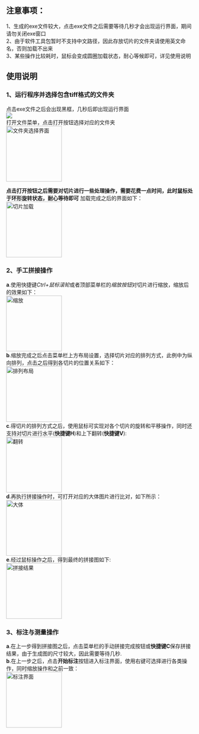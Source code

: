 ## 注意事项：
1、生成的exe文件较大，点击exe文件之后需要等待几秒才会出现运行界面，期间请勿关闭exe窗口  
2、由于软件工具包暂时不支持中文路径，因此存放切片的文件夹请使用英文命名，否则加载不出来  
3、某些操作比较耗时，鼠标会变成圆圈加载状态，耐心等候即可，详见使用说明  

## 使用说明
### 1、运行程序并选择包含tiff格式的文件夹
点击exe文件之后会出现黑框，几秒后即出现运行界面  
![](https://github.com/lpw007/ManualStitcher/tree/master/imgs/initial.jpg)  
打开文件菜单，点击打开按钮选择对应的文件夹  
<img src="https://github.com/lpw007/ManualStitcher/tree/master/imgs/openFile.jpg" width="150" height="150" alt="文件夹选择界面"/>  

**点击打开按钮之后需要对切片进行一些处理操作，需要花费一点时间，此时鼠标处于环形旋转状态，耐心等待即可**
加载完成之后的界面如下：  
<img src="https://github.com/lpw007/ManualStitcher/tree/master/imgs/loadFile.jpg" width="150" height="150" alt="切片加载"/>  
### 2、手工拼接操作
**a**.使用快捷键*Ctrl+鼠标滚轮*或者顶部菜单栏的*缩放按钮*对切片进行缩放，缩放后的效果如下：  
<img src="https://github.com/lpw007/ManualStitcher/tree/master/imgs/zoomIn.jpg" width="150" height="150" alt="缩放"/>  
**b**.缩放完成之后点击菜单栏上方布局设置，选择切片对应的排列方式，此例中为纵向排列，点击之后得到各切片的位置关系如下：  
<img src="https://github.com/lpw007/ManualStitcher/tree/master/imgs/layout.jpg" width="150" height="150" alt="排列布局"/>  
**c**.得切片的排列方式之后，使用鼠标可实现对各个切片的旋转和平移操作，同时还支持对切片进行水平(**快捷键H**)和上下翻转(**快捷键V**):  
<img src="https://github.com/lpw007/ManualStitcher/tree/master/imgs/flip.jpg" width="150" height="150" alt="翻转"/>  
**d**.再执行拼接操作时，可打开对应的大体图片进行比对，如下所示：  
<img src="https://github.com/lpw007/ManualStitcher/tree/master/imgs/duibi.jpg" width="150" height="150" alt="大体"/>  
**e**.经过鼠标操作之后，得到最终的拼接图如下:  
<img src="https://github.com/lpw007/ManualStitcher/tree/master/imgs/stitched.jpg" width="150" height="150" alt="拼接结果"/>  

### 3、标注与测量操作
**a**.在上一步得到拼接图之后，点击菜单栏的手动拼接完成按钮或**快捷键C**保存拼接结果，由于生成图的尺寸较大，因此需要等待几秒.  
**b**.在上一步之后，点击**开始标注**按钮进入标注界面，使用右键可选择进行各类操作，同时缩放操作和之前一致：  
<img src="https://github.com/lpw007/ManualStitcher/tree/master/imgs/label.jpg" width="150" height="150" alt="标注界面"/>  
